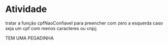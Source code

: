 # Atividade

tratar a função cpfNaoConfiavel para preencher com zero a esquerda caso seja um cpf com menos caracteres ou cnpj;

TEM UMA PEGADINHA
